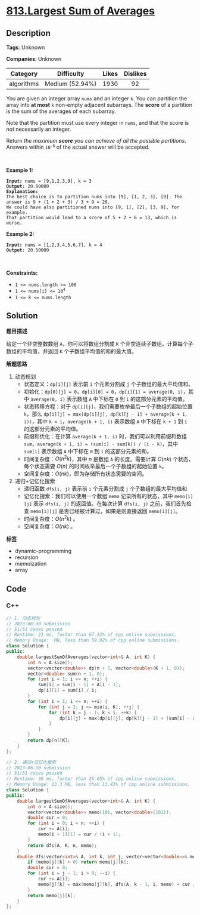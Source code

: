 # [813.Largest Sum of Averages](https://leetcode.com/problems/largest-sum-of-averages/description/)

## Description

**Tags**: Unknown

**Companies**: Unknown

|  Category  |   Difficulty    | Likes | Dislikes |
| :--------: | :-------------: | :---: | :------: |
| algorithms | Medium (52.94%) | 1930  |    92    |

<p>You are given an integer array <code>nums</code> and an integer <code>k</code>. You can partition the array into <strong>at most</strong> <code>k</code> non-empty adjacent subarrays. The <strong>score</strong> of a partition is the sum of the averages of each subarray.</p>
<p>Note that the partition must use every integer in <code>nums</code>, and that the score is not necessarily an integer.</p>
<p>Return <em>the maximum <strong>score</strong> you can achieve of all the possible partitions</em>. Answers within <code>10<sup>-6</sup></code> of the actual answer will be accepted.</p>
<p>&nbsp;</p>
<p><strong class="example">Example 1:</strong></p>
<pre><code><strong>Input:</strong> nums = [9,1,2,3,9], k = 3
<strong>Output:</strong> 20.00000
<strong>Explanation:</strong>
The best choice is to partition nums into [9], [1, 2, 3], [9]. The answer is 9 + (1 + 2 + 3) / 3 + 9 = 20.
We could have also partitioned nums into [9, 1], [2], [3, 9], for example.
That partition would lead to a score of 5 + 2 + 6 = 13, which is worse.</code></pre>
<p><strong class="example">Example 2:</strong></p>
<pre><code><strong>Input:</strong> nums = [1,2,3,4,5,6,7], k = 4
<strong>Output:</strong> 20.50000</code></pre>
<p>&nbsp;</p>
<p><strong>Constraints:</strong></p>
<ul>
  <li><code>1 &lt;= nums.length &lt;= 100</code></li>
  <li><code>1 &lt;= nums[i] &lt;= 10<sup>4</sup></code></li>
  <li><code>1 &lt;= k &lt;= nums.length</code></li>
</ul>

## Solution

**题目描述**

给定一个非空整数数组 `A`，你可以将数组分割成 `K` 个非空连续子数组。计算每个子数组的平均值，并返回 `K` 个子数组平均值的和的最大值。

**解题思路**

1. 动态规划
   - 状态定义：`dp[i][j]` 表示前 `i` 个元素分割成 `j` 个子数组的最大平均值和。
   - 初始化：`dp[0][j] = 0`，`dp[i][0] = 0`，`dp[i][1] = average(0, i)`，其中 `average(0, i)` 表示数组 `A` 中下标在 `0` 到 `i` 的这部分元素的平均值。
   - 状态转移方程：对于 `dp[i][j]`，我们需要枚举最后一个子数组的起始位置 `k`，那么 `dp[i][j] = max(dp[i][j], dp[k][j - 1] + average(k + 1, i))`，其中 `k < i`，`average(k + 1, i)` 表示数组 `A` 中下标在 `k + 1` 到 `i` 的这部分元素的平均值。
   - 前缀和优化：在计算 `average(k + 1, i)` 时，我们可以利用前缀和数组 `sum`，`average(k + 1, i) = (sum[i] - sum[k]) / (i - k)`，其中 `sum[i]` 表示数组 `A` 中下标在 `0` 到 `i` 的这部分元素的和。
   - 时间复杂度：$O(n^2k)$，其中 $n$ 是数组 `A` 的长度。需要计算 $O(nk)$ 个状态，每个状态需要 $O(n)$ 的时间枚举最后一个子数组的起始位置 `k`。
   - 空间复杂度：$O(nk)$，即为存储所有状态需要的空间。
2. 递归+记忆化搜索
   - 递归函数 `dfs(i, j)` 表示前 `i` 个元素分割成 `j` 个子数组的最大平均值和
   - 记忆化搜索：我们可以使用一个数组 `memo` 记录所有的状态，其中 `memo[i][j]` 表示 `dfs(i, j)` 的返回值。在每次计算 `dfs(i, j)` 之前，我们首先检查 `memo[i][j]` 是否已经被计算过，如果是则直接返回 `memo[i][j]`。
   - 时间复杂度：$O(n^2k)$ 。
   - 空间复杂度：$O(nk)$ 。

**标签**

- dynamic-programming
- recursion
- memoization
- array

<!-- code start -->
## Code

### C++

```cpp
// 1. 动态规划
// 2023-06-30 submission
// 51/51 cases passed
// Runtime: 21 ms, faster than 67.13% of cpp online submissions.
// Memory Usage:  MB, less than 59.92% of cpp online submissions.
class Solution {
public:
    double largestSumOfAverages(vector<int>& A, int K) {
        int n = A.size();
        vector<vector<double>> dp(n + 1, vector<double>(K + 1, 0));
        vector<double> sum(n + 1, 0);
        for (int i = 1; i <= n; ++i) {
            sum[i] = sum[i - 1] + A[i - 1];
            dp[i][1] = sum[i] / i;
        }
        for (int i = 1; i <= n; ++i) {
            for (int j = 2; j <= min(i, K); ++j) {
                for (int k = j - 1; k < i; ++k) {
                    dp[i][j] = max(dp[i][j], dp[k][j - 1] + (sum[i] - sum[k]) / (i - k));
                }
            }
        }
        return dp[n][K];
    }
};
```

```cpp
// 2. 递归+记忆化搜索
// 2023-06-30 submission
// 51/51 cases passed
// Runtime: 38 ms, faster than 26.05% of cpp online submissions.
// Memory Usage: 13.3 MB, less than 13.43% of cpp online submissions.
class Solution {
public:
    double largestSumOfAverages(vector<int>& A, int K) {
        int n = A.size();
        vector<vector<double>> memo(101, vector<double>(101));
        double cur = 0;
        for (int i = 0; i < n; ++i) {
            cur += A[i];
            memo[i + 1][1] = cur / (i + 1);
        }
        return dfs(A, K, n, memo);
    }
    double dfs(vector<int>& A, int k, int j, vector<vector<double>>& memo) {
        if (memo[j][k] > 0) return memo[j][k];
        double cur = 0;
        for (int i = j - 1; i > 0; --i) {
            cur += A[i];
            memo[j][k] = max(memo[j][k], dfs(A, k - 1, i, memo) + cur / (j - i));
        }
        return memo[j][k];
    }
};
```

<!-- code end -->
